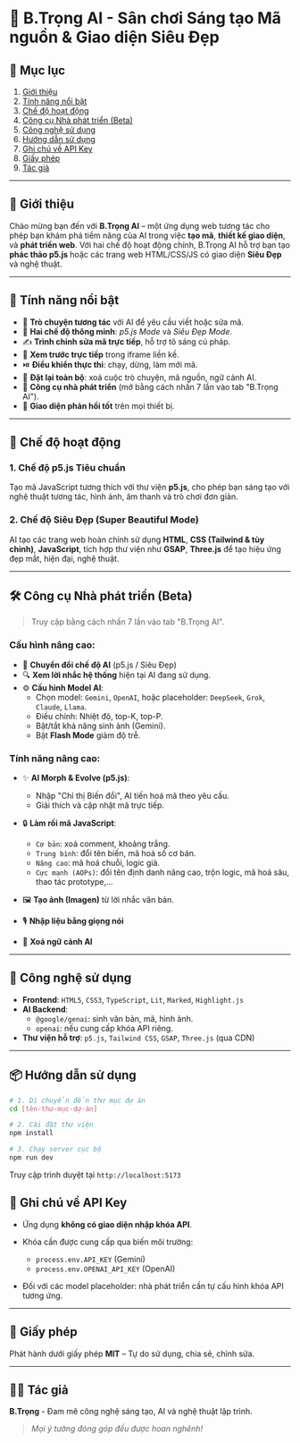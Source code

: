 # 🌟 B.Trọng AI - Sân chơi Sáng tạo Mã nguồn & Giao diện Siêu Đẹp

## 📌 Mục lục

1. [Giới thiệu](#giới-thiệu)
2. [Tính năng nổi bật](#tính-năng-nổi-bật)
3. [Chế độ hoạt động](#chế-độ-hoạt-động)
4. [Công cụ Nhà phát triển (Beta)](#công-cụ-nhà-phát-triển-beta)
5. [Công nghệ sử dụng](#công-nghệ-sử-dụng)
6. [Hướng dẫn sử dụng](#hướng-dẫn-sử-dụng)
7. [Ghi chú về API Key](#ghi-chú-về-api-key)
8. [Giấy phép](#giấy-phép)
9. [Tác giả](#tác-giả)

---

## 📖 Giới thiệu

Chào mừng bạn đến với **B.Trọng AI** – một ứng dụng web tương tác cho phép bạn khám phá tiềm năng của AI trong việc **tạo mã**, **thiết kế giao diện**, và **phát triển web**. Với hai chế độ hoạt động chính, B.Trọng AI hỗ trợ bạn tạo **phác thảo p5.js** hoặc các trang web HTML/CSS/JS có giao diện **Siêu Đẹp** và nghệ thuật.

---

## 🚀 Tính năng nổi bật

- 💬 **Trò chuyện tương tác** với AI để yêu cầu viết hoặc sửa mã.
- 🧠 **Hai chế độ thông minh**: *p5.js Mode* và *Siêu Đẹp Mode*.
- ✍️ **Trình chỉnh sửa mã trực tiếp**, hỗ trợ tô sáng cú pháp.
- 🔁 **Xem trước trực tiếp** trong iframe liền kề.
- ⏯️ **Điều khiển thực thi**: chạy, dừng, làm mới mã.
- 🧹 **Đặt lại toàn bộ**: xoá cuộc trò chuyện, mã nguồn, ngữ cảnh AI.
- 🧪 **Công cụ nhà phát triển** (mở bằng cách nhấn 7 lần vào tab "B.Trọng AI").
- 📱 **Giao diện phản hồi tốt** trên mọi thiết bị.

---

## 🧭 Chế độ hoạt động

### 1. Chế độ p5.js Tiêu chuẩn
Tạo mã JavaScript tương thích với thư viện **p5.js**, cho phép bạn sáng tạo với nghệ thuật tương tác, hình ảnh, âm thanh và trò chơi đơn giản.

### 2. Chế độ Siêu Đẹp (Super Beautiful Mode)
AI tạo các trang web hoàn chỉnh sử dụng **HTML**, **CSS (Tailwind & tùy chỉnh)**, **JavaScript**, tích hợp thư viện như **GSAP**, **Three.js** để tạo hiệu ứng đẹp mắt, hiện đại, nghệ thuật.

---

## 🛠️ Công cụ Nhà phát triển (Beta)

> Truy cập bằng cách nhấn 7 lần vào tab "B.Trọng AI".

### Cấu hình nâng cao:

- 🔄 **Chuyển đổi chế độ AI** (p5.js / Siêu Đẹp)
- 🔍 **Xem lời nhắc hệ thống** hiện tại AI đang sử dụng.
- ⚙️ **Cấu hình Model AI**:
  - Chọn model: `Gemini`, `OpenAI`, hoặc placeholder: `DeepSeek`, `Grok`, `Claude`, `Llama`.
  - Điều chỉnh: Nhiệt độ, top-K, top-P.
  - Bật/tắt khả năng sinh ảnh (Gemini).
  - Bật **Flash Mode** giảm độ trễ.

### Tính năng nâng cao:

- ✨ **AI Morph & Evolve (p5.js)**:
  - Nhập "Chỉ thị Biến đổi", AI tiến hoá mã theo yêu cầu.
  - Giải thích và cập nhật mã trực tiếp.

- 🔒 **Làm rối mã JavaScript**:
  - `Cơ bản`: xoá comment, khoảng trắng.
  - `Trung bình`: đổi tên biến, mã hoá số cơ bản.
  - `Nâng cao`: mã hoá chuỗi, logic giả.
  - `Cực mạnh (AOPs)`: đổi tên định danh nâng cao, trộn logic, mã hoá sâu, thao tác prototype,...

- 🖼️ **Tạo ảnh (Imagen)** từ lời nhắc văn bản.
- 🎙️ **Nhập liệu bằng giọng nói**
- 🧠 **Xoá ngữ cảnh AI**

---

## 🧪 Công nghệ sử dụng

- **Frontend**: `HTML5`, `CSS3`, `TypeScript`, `Lit`, `Marked`, `Highlight.js`
- **AI Backend**:
  - `@google/genai`: sinh văn bản, mã, hình ảnh.
  - `openai`: nếu cung cấp khóa API riêng.
- **Thư viện hỗ trợ**: `p5.js`, `Tailwind CSS`, `GSAP`, `Three.js` (qua CDN)

---

## 📦 Hướng dẫn sử dụng

```bash
# 1. Di chuyển đến thư mục dự án
cd [tên-thư-mục-dự-án]

# 2. Cài đặt thư viện
npm install

# 3. Chạy server cục bộ
npm run dev
````

Truy cập trình duyệt tại `http://localhost:5173`
## 🔐 Ghi chú về API Key

* Ứng dụng **không có giao diện nhập khóa API**.
* Khóa cần được cung cấp qua biến môi trường:

  * `process.env.API_KEY` (Gemini)
  * `process.env.OPENAI_API_KEY` (OpenAI)
* Đối với các model placeholder: nhà phát triển cần tự cấu hình khóa API tương ứng.

---

## 📜 Giấy phép

Phát hành dưới giấy phép **MIT** – Tự do sử dụng, chia sẻ, chỉnh sửa.

---

## 🧑‍💻 Tác giả

**B.Trọng** - Đam mê công nghệ sáng tạo, AI và nghệ thuật lập trình.

> *Mọi ý tưởng đóng góp đều được hoan nghênh!*

